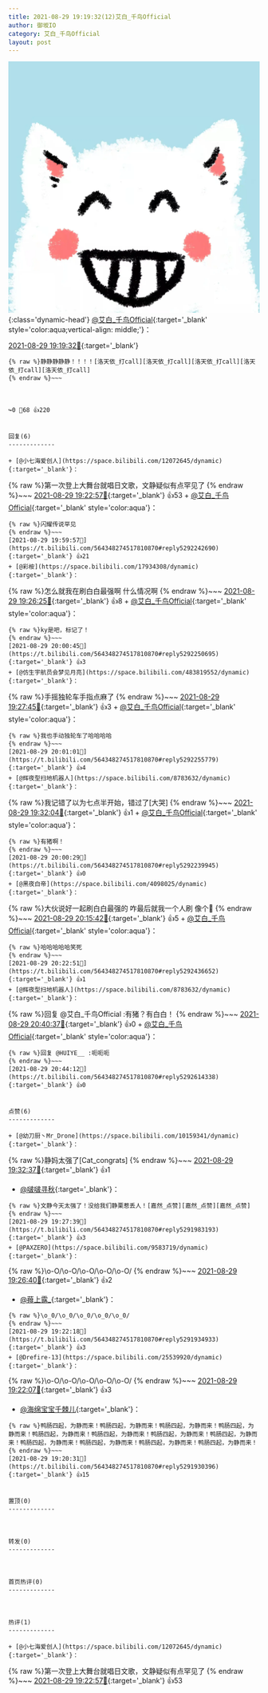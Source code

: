 ```yaml
---
title: 2021-08-29 19:19:32(12)艾白_千鸟Official
author: 御坂IO
category: 艾白_千鸟Official
layout: post
---
```


![img](/images/9ae8b9445fd0665cc014d9080156a45271be73c6.jpg){:class='dynamic-head'}
[@艾白_千鸟Official](https://space.bilibili.com/334537711/dynamic){:target='_blank' style='color:aqua;vertical-align: middle;'}：

[2021-08-29 19:19:32🔗](https://t.bilibili.com/564348274517810870){:target='_blank'}

~~~
{% raw %}静静静静静！！！！[洛天依_打call][洛天依_打call][洛天依_打call][洛天依_打call][洛天依_打call]
{% endraw %}~~~



↪️0 💬68 👍220


回复(6)
-------------

+ [@小七海爱创人](https://space.bilibili.com/12072645/dynamic){:target='_blank'}：
~~~
{% raw %}第一次登上大舞台就唱日文歌，文静疑似有点罕见了
{% endraw %}~~~
[2021-08-29 19:22:57🔗](https://t.bilibili.com/564348274517810870#reply5291944418){:target='_blank'} 👍53
    + [@艾白_千鸟Official](https://space.bilibili.com/334537711/dynamic){:target='_blank' style='color:aqua'}：
~~~
{% raw %}闪耀传说罕见
{% endraw %}~~~
[2021-08-29 19:59:57🔗](https://t.bilibili.com/564348274517810870#reply5292242690){:target='_blank'} 👍21
+ [@彩桉](https://space.bilibili.com/17934308/dynamic){:target='_blank'}：
~~~
{% raw %}怎么就我在刷白白最强啊 什么情况啊
{% endraw %}~~~
[2021-08-29 19:26:25🔗](https://t.bilibili.com/564348274517810870#reply5291973685){:target='_blank'} 👍8
    + [@艾白_千鸟Official](https://space.bilibili.com/334537711/dynamic){:target='_blank' style='color:aqua'}：
~~~
{% raw %}ky是吧，标记了！
{% endraw %}~~~
[2021-08-29 20:00:45🔗](https://t.bilibili.com/564348274517810870#reply5292250695){:target='_blank'} 👍3
+ [@仿生宇航员会梦见月亮](https://space.bilibili.com/483819552/dynamic){:target='_blank'}：
~~~
{% raw %}手摇独轮车手指点麻了
{% endraw %}~~~
[2021-08-29 19:27:45🔗](https://t.bilibili.com/564348274517810870#reply5291983440){:target='_blank'} 👍3
    + [@艾白_千鸟Official](https://space.bilibili.com/334537711/dynamic){:target='_blank' style='color:aqua'}：
~~~
{% raw %}我也手动独轮车了哈哈哈哈
{% endraw %}~~~
[2021-08-29 20:01:01🔗](https://t.bilibili.com/564348274517810870#reply5292255779){:target='_blank'} 👍4
+ [@辉夜型扫地机器人](https://space.bilibili.com/8783632/dynamic){:target='_blank'}：
~~~
{% raw %}我记错了以为七点半开始，错过了[大哭]
{% endraw %}~~~
[2021-08-29 19:32:04🔗](https://t.bilibili.com/564348274517810870#reply5292018984){:target='_blank'} 👍1
    + [@艾白_千鸟Official](https://space.bilibili.com/334537711/dynamic){:target='_blank' style='color:aqua'}：
~~~
{% raw %}有猪啊！
{% endraw %}~~~
[2021-08-29 20:00:29🔗](https://t.bilibili.com/564348274517810870#reply5292239945){:target='_blank'} 👍0
+ [@黑夜白帝](https://space.bilibili.com/4098025/dynamic){:target='_blank'}：
~~~
{% raw %}大伙说好一起刷白白最强的 咋最后就我一个人刷 像个🤡
{% endraw %}~~~
[2021-08-29 20:15:42🔗](https://t.bilibili.com/564348274517810870#reply5292376978){:target='_blank'} 👍5
    + [@艾白_千鸟Official](https://space.bilibili.com/334537711/dynamic){:target='_blank' style='color:aqua'}：
~~~
{% raw %}哈哈哈哈哈笑死
{% endraw %}~~~
[2021-08-29 20:22:51🔗](https://t.bilibili.com/564348274517810870#reply5292436652){:target='_blank'} 👍1
+ [@辉夜型扫地机器人](https://space.bilibili.com/8783632/dynamic){:target='_blank'}：
~~~
{% raw %}回复 @艾白_千鸟Official :有猪？有白白！
{% endraw %}~~~
[2021-08-29 20:40:37🔗](https://t.bilibili.com/564348274517810870#reply5292586158){:target='_blank'} 👍0
    + [@艾白_千鸟Official](https://space.bilibili.com/334537711/dynamic){:target='_blank' style='color:aqua'}：
~~~
{% raw %}回复 @HUIYE__ :呃呃呃
{% endraw %}~~~
[2021-08-29 20:44:12🔗](https://t.bilibili.com/564348274517810870#reply5292614338){:target='_blank'} 👍0


点赞(6)
-------------

+ [@幼刀厨丶Mr_Drone](https://space.bilibili.com/10159341/dynamic){:target='_blank'}：
~~~
{% raw %}静妈太强了[Cat_congrats]
{% endraw %}~~~
[2021-08-29 19:32:37🔗](https://t.bilibili.com/564348274517810870#reply5292035283){:target='_blank'} 👍1
+ [@啵啵寻秋](https://space.bilibili.com/19544363/dynamic){:target='_blank'}：
~~~
{% raw %}文静今天太强了！没给我们静栗惹丢人！[嘉然_点赞][嘉然_点赞][嘉然_点赞]
{% endraw %}~~~
[2021-08-29 19:27:39🔗](https://t.bilibili.com/564348274517810870#reply5291983193){:target='_blank'} 👍3
+ [@PAXZERO](https://space.bilibili.com/9583719/dynamic){:target='_blank'}：
~~~
{% raw %}\o-O/\o-O/\o-O/\o-O/\o-O/
{% endraw %}~~~
[2021-08-29 19:26:40🔗](https://t.bilibili.com/564348274517810870#reply5291980806){:target='_blank'} 👍2
+ [@薤上露_](https://space.bilibili.com/12393740/dynamic){:target='_blank'}：
~~~
{% raw %}\o_0/\o_0/\o_0/\o_0/\o_0/
{% endraw %}~~~
[2021-08-29 19:22:18🔗](https://t.bilibili.com/564348274517810870#reply5291934933){:target='_blank'} 👍3
+ [@Drefire-13](https://space.bilibili.com/25539920/dynamic){:target='_blank'}：
~~~
{% raw %}\o-O/\o-O/\o-O/\o-O/\o-O/
{% endraw %}~~~
[2021-08-29 19:22:07🔗](https://t.bilibili.com/564348274517810870#reply5291934488){:target='_blank'} 👍3
+ [@海绵宝宝千棘儿](https://space.bilibili.com/23254627/dynamic){:target='_blank'}：
~~~
{% raw %}鸭肠四起，为静而来！鸭肠四起，为静而来！鸭肠四起，为静而来！鸭肠四起，为静而来！鸭肠四起，为静而来！鸭肠四起，为静而来！鸭肠四起，为静而来！鸭肠四起，为静而来！鸭肠四起，为静而来！鸭肠四起，为静而来！鸭肠四起，为静而来！鸭肠四起，为静而来！
{% endraw %}~~~
[2021-08-29 19:20:31🔗](https://t.bilibili.com/564348274517810870#reply5291930396){:target='_blank'} 👍15


置顶(0)
-------------



转发(0)
-------------



首页热评(0)
-------------



热评(1)
-------------

+ [@小七海爱创人](https://space.bilibili.com/12072645/dynamic){:target='_blank'}：
~~~
{% raw %}第一次登上大舞台就唱日文歌，文静疑似有点罕见了
{% endraw %}~~~
[2021-08-29 19:22:57🔗](https://t.bilibili.com/564348274517810870#reply5291944418){:target='_blank'} 👍53


